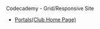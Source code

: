Codecademy - Grid/Responsive Site
- <a href="https://ktkcruz.github.io/portals-club-homepage/">Portals(Club Home Page)</a>
